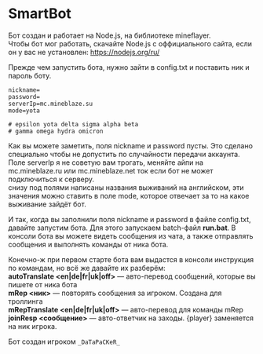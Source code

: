 # SmartBot

Бот создан и работает на Node.js, на библиотеке mineflayer.\
Чтобы бот мог работать, скачайте Node.js с оффициального сайта, если он у вас не установлен: https://nodejs.org/ru/ 

Прежде чем запустить бота, нужно зайти в config.txt и
поставить ник и пароль боту.
```
nickname=
password=
serverIp=mc.mineblaze.su
mode=yota

# epsilon yota delta sigma alpha beta
# gamma omega hydra omicron
```

Как вы  можете заметить, поля nickname и password пусты. Это сделано специально чтобы не допустить по случайности передачи аккаунта.\
Поле serverIp я не советую вам трогать, меняйте айпи на mc.mineblaze.ru или mc.mineblaze.net ток если бот не может подключиться к серверу.\
снизу под полями написаны названия выживаний на английском, эти значения можно ставить в поле mode, которое отвечает за то на какое выживание зайдёт бот.

И так, когда вы заполнили поля nickname и password в файле config.txt, давайте запустим бота. Для этого запускаем batch-файл **run.bat**. В консоли бота вы можете видеть сообщения из чата, а также отправлять сообщения и выполнять команды от ника бота.

Конечно-ж при первом старте бота вам выдастся в консоли инструкция по командам, но всё же давайте их разберём:\
**autoTranslate <en|de|fr|uk|off>**  — авто-перевод сообщений, которые вы пишете от ника бота\
**mRep <ник>** — повторять сообщения за игроком. Создана для троллинга\
**mRepTranslate <en|de|fr|uk|off>** — авто-перевод для команды mRep\
**joinResp <сообщение>** — авто-ответчик на заходы. {player} заменяется на ник игрока.

Бот создан игроком ```_DaTaPaCKeR_```

